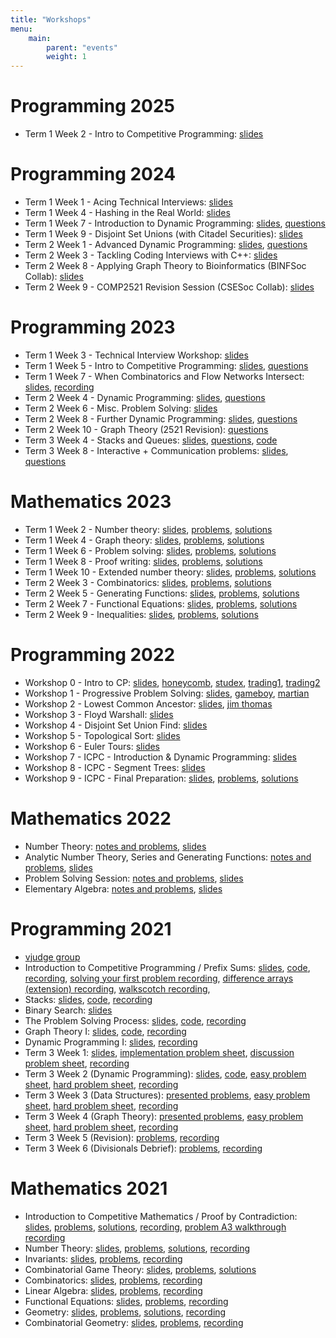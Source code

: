 ```yaml
---
title: "Workshops"
menu: 
    main: 
        parent: "events"
        weight: 1
---
```


# Programming 2025
-   Term 1 Week 2 - Intro to Competitive Programming:
    [slides](programming/2025/t1w2.pdf)

# Programming 2024
-   Term 1 Week 1 - Acing Technical Interviews:
    [slides](programming/2024/t1w1.pdf)
-   Term 1 Week 4 - Hashing in the Real World:
    [slides](programming/2024/t1w4.pdf)
-   Term 1 Week 7 - Introduction to Dynamic Programming:
    [slides](programming/2024/t1w7.pdf),
    [questions](https://vjudge.net/contest/618826)
-   Term 1 Week 9 - Disjoint Set Unions (with Citadel Securities):
    [slides](programming/2024/t1w9.pdf)
-   Term 2 Week 1 - Advanced Dynamic Programming:
    [slides](programming/2024/t2w1.pdf),
    [questions](https://vjudge.net/contest/620660)
-   Term 2 Week 3 - Tackling Coding Interviews with C++:
    [slides](programming/2024/t2w3.pdf)
-   Term 2 Week 8 - Applying Graph Theory to Bioinformatics (BINFSoc
    Collab):
    [slides](programming/2024/t2w8.pdf)
-   Term 2 Week 9 - COMP2521 Revision Session (CSESoc Collab):
    [slides](programming/2024/t2w9.pdf)

# Programming 2023
-   Term 1 Week 3 - Technical Interview Workshop:
    [slides](programming/2023/t1w3_slides.pdf)
-   Term 1 Week 5 - Intro to Competitive Programming:
    [slides](programming/2023/t1w5_slides.pdf),
    [questions](https://docs.google.com/document/d/1vSMXOcuLlblxUvLKBQKGrwohXKiuyDcH8vaRc5rp0hQ/edit)
-   Term 1 Week 7 - When Combinatorics and Flow Networks Intersect:
    [slides](programming/2023/t1w7_slides.pdf),
    [recording](https://youtu.be/biutpET91HY)
-   Term 2 Week 4 - Dynamic Programming:
    [slides](programming/2023/t2w4_slides.pdf),
    [questions](programming/2023/t2w4_questions.pdf)
-   Term 2 Week 6 - Misc. Problem Solving:
    [slides](programming/2023/t2w6_slides.pdf)
-   Term 2 Week 8 - Further Dynamic Programming:
    [slides](programming/2023/t2w8_slides.pdf),
    [questions](programming/2023/t2w8_questions.pdf)
-   Term 2 Week 10 - Graph Theory (2521 Revision):
    [questions](programming/2023/t2w10_questions.pdf)
-   Term 3 Week 4 - Stacks and Queues:
    [slides](programming/2023/t3w4_slides.pdf),
    [questions](programming/2023/t3w4_questions.pdf),
    [code](programming/2023/t3w4_code.c)
-   Term 3 Week 8 - Interactive + Communication problems:
    [slides](programming/2023/t3w8_slides.pdf),
    [questions](programming/2023/t3w8_questions.pdf)

# Mathematics 2023
-   Term 1 Week 2 - Number theory:
    [slides](mathematics/2023/workshop_1_slides.pdf),
    [problems](mathematics/2023/workshop_1_problems.pdf),
    [solutions](mathematics/2023/workshop_1_solutions.pdf)
-   Term 1 Week 4 - Graph theory:
    [slides](mathematics/2023/workshop_2_slides.pdf),
    [problems](mathematics/2023/workshop_2_problems.pdf),
    [solutions](mathematics/2023/workshop_2_solutions.pdf)
-   Term 1 Week 6 - Problem solving:
    [slides](mathematics/2023/workshop_3_slides.pdf),
    [problems](mathematics/2023/workshop_3_problems.pdf),
    [solutions](mathematics/2023/workshop_3_solutions.pdf)
-   Term 1 Week 8 - Proof writing:
    [slides](mathematics/2023/workshop_4_slides.pdf),
    [problems](mathematics/2023/workshop_4_problems.pdf),
    [solutions](mathematics/2023/workshop_4_solutions.pdf)
-   Term 1 Week 10 - Extended number theory:
    [slides](mathematics/2023/workshop_5_slides.pdf),
    [problems](mathematics/2023/workshop_5_problems.pdf),
    [solutions](mathematics/2023/workshop_5_solutions.pdf)
-   Term 2 Week 3 - Combinatorics:
    [slides](mathematics/2023/workshop_6_slides.pdf),
    [problems](mathematics/2023/workshop_6_problems.pdf),
    [solutions](mathematics/2023/workshop_6_solutions.pdf)
-   Term 2 Week 5 - Generating Functions:
    [slides](mathematics/2023/workshop_7_slides.pdf),
    [problems](mathematics/2023/workshop_7_problems.pdf),
    [solutions](mathematics/2023/workshop_7_solutions.pdf)
-   Term 2 Week 7 - Functional Equations:
    [slides](mathematics/2023/workshop_8_slides.pdf),
    [problems](mathematics/2023/workshop_8_problems.pdf),
    [solutions](mathematics/2023/workshop_8_solutions.pdf)
-   Term 2 Week 9 - Inequalities:
    [slides](mathematics/2023/workshop_9_slides.pdf),
    [problems](mathematics/2023/workshop_9_problems.pdf),
    [solutions](mathematics/2023/workshop_9_solutions.pdf)

# Programming 2022
-   Workshop 0 - Intro to CP:
    [slides](programming/2022/workshop_0_slides.pdf),
    [honeycomb](programming/2022/workshop_0_honeycomb.cpp),
    [studex](programming/2022/workshop_0_studex.cpp),
    [trading1](programming/2022/workshop_0_trading1.cpp),
    [trading2](programming/2022/workshop_0_trading2.cpp)
-   Workshop 1 - Progressive Problem Solving:
    [slides](programming/2022/workshop_1_slides.pdf),
    [gameboy](programming/2022/workshop_2_gameboy.cpp),
    [martian](programming/2022/workshop_2_martian.cpp)
-   Workshop 2 - Lowest Common Ancestor:
    [slides](programming/2022/workshop_2_slides.pdf),
    [jim thomas](programming/2022/workshop_2_jim_thomas.cpp)
-   Workshop 3 - Floyd Warshall:
    [slides](programming/2022/workshop_3_slides.pdf)
-   Workshop 4 - Disjoint Set Union Find:
    [slides](programming/2022/workshop_4_slides.pdf)
-   Workshop 5 - Topological Sort:
    [slides](programming/2022/workshop_5_slides.pdf)
-   Workshop 6 - Euler Tours:
    [slides](programming/2022/workshop_6_slides.pdf)
-   Workshop 7 - ICPC - Introduction & Dynamic Programming:
    [slides](programming/2022/icpc_1_slides.pdf)
-   Workshop 8 - ICPC - Segment Trees:
    [slides](programming/2022/icpc_2_slides.pdf)
-   Workshop 9 - ICPC - Final Preparation:
    [slides](programming/2022/icpc_3_slides.pdf),
    [problems](programming/2022/icpc_3_problems.pdf),
    [solutions](programming/2022/icpc_3_solutions.zip)

# Mathematics 2022
-   Number Theory:
    [notes and problems](mathematics/2022/workshop_1_notes.pdf),
    [slides](mathematics/2022/workshop_1_slides.pdf)
-   Analytic Number Theory, Series and Generating Functions:
    [notes and problems](mathematics/2022/workshop_2_notes.pdf),
    [slides](mathematics/2022/workshop_2_slides.pdf)
-   Problem Solving Session:
    [notes and problems](mathematics/2022/workshop_3_notes.pdf),
    [slides](mathematics/2022/workshop_3_slides.pdf)
-   Elementary Algebra:
    [notes and problems](mathematics/2022/workshop_4_notes.pdf),
    [slides](mathematics/2022/workshop_4_slides.pdf)

# Programming 2021
-   [vjudge group](https://vjudge.net/group/unswicpc)
-   Introduction to Competitive Programming / Prefix Sums:
    [slides](programming/2021/workshop_0_slides.pdf),
    [code](programming/2021/workshop_0_code.cpp),
    [recording](https://youtu.be/WU2YkLqN4xg),
    [solving your first problem recording](https://youtu.be/p7q-8LCS4hE),
    [difference arrays (extension) recording](https://youtu.be/aIbQIucUQWs),
    [walkscotch recording](https://youtu.be/iAqfNSNZCOE),
-   Stacks:
    [slides](programming/2021/workshop_1_slides.pdf),
    [code](programming/2021/workshop_1_code.cpp),
    [recording](https://youtu.be/cKfP3XHI6xo)
-   Binary Search:
    [slides](programming/2021/workshop_3_slides.pdf)
-   The Problem Solving Process:
    [slides](programming/2021/workshop_4_slides.pdf),
    [code](programming/2021/workshop_4_code.cpp),
    [recording](https://youtu.be/B7dbKVXE-as)
-   Graph Theory I:
    [slides](programming/2021/icpc_1_slides.pdf),
    [code](programming/2021/icpc_1_code.cpp),
    [recording](https://youtu.be/-j13AQIbDn4)
-   Dynamic Programming I:
    [slides](programming/2021/icpc_2_slides.pdf),
    [recording](https://youtu.be/I9GBFvANiRo)
-   Term 3 Week 1:
    [slides](programming/2021/t3w1_slides.pdf),
    [implementation problem sheet](programming/2021/t3w1_implementation.pdf),
    [discussion problem sheet](programming/2021/t3w1_discussion.pdf),
    [recording](https://youtu.be/5T06EaM9rhs)
-   Term 3 Week 2 (Dynamic Programming):
    [slides](programming/2021/t3w2_slides.pdf),
    [code](programming/2021/t3w2_code.cpp),
    [easy problem sheet](programming/2021/t3w2_easy.pdf),
    [hard problem sheet](programming/2021/t3w2_hard.pdf),
    [recording](https://www.youtube.com/watch?v=oVRjlstai9A)
-   Term 3 Week 3 (Data Structures):
    [presented problems](programming/2021/t3w3_present.pdf),
    [easy problem sheet](programming/2021/t3w3_easy.pdf),
    [hard problem sheet](programming/2021/t3w3_hard.pdf),
    [recording](https://youtu.be/6ygjMf7iYD4)
-   Term 3 Week 4 (Graph Theory):
    [presented problems](programming/2021/t3w4_present.pdf),
    [easy problem sheet](programming/2021/t3w4_easy.pdf),
    [hard problem sheet](programming/2021/t3w4_hard.pdf),
    [recording](https://youtu.be/ALSNzpH0BMk)
-   Term 3 Week 5 (Revision):
    [problems](programming/2021/t3w5.pdf),
    [recording](https://youtu.be/fQ93S6Wgjfc)
-   Term 3 Week 6 (Divisionals Debrief):
    [problems](programming/2021/t3w6.pdf),
    [recording](https://youtu.be/80K1ucIO8ZE)

# Mathematics 2021
-   Introduction to Competitive Mathematics / Proof by Contradiction:
    [slides](mathematics/2021/workshop_1_slides.pdf),
    [problems](mathematics/2021/workshop_1_problems.pdf),
    [solutions](mathematics/2021/workshop_1_solutions.pdf),
    [recording](https://youtu.be/Uq1xnv0XnUI),
    [problem A3 walkthrough recording](https://youtu.be/e-_KkqPFriQ)
-   Number Theory:
    [slides](mathematics/2021/workshop_2_slides.pdf),
    [problems](mathematics/2021/workshop_2_problems.pdf),
    [solutions](mathematics/2021/workshop_2_solutions.pdf),
    [recording](https://youtu.be/1GY1IIdZ1fc)
-   Invariants:
    [slides](mathematics/2021/workshop_3_slides.pdf),
    [problems](mathematics/2021/workshop_3_problems.pdf),
    [recording](https://youtu.be/Df7sQCZ2EGU)
-   Combinatorial Game Theory:
    [slides](mathematics/2021/workshop_4_slides.pdf),
    [problems](mathematics/2021/workshop_4_problems.pdf),
    [solutions](mathematics/2021/workshop_4_solutions.pdf)
-   Combinatorics:
    [slides](mathematics/2021/workshop_5_slides.pdf),
    [problems](mathematics/2021/workshop_5_problems.pdf),
    [recording](https://youtu.be/-pXYeRPzvWc)
-   Linear Algebra:
    [slides](mathematics/2021/workshop_6_slides.pdf),
    [problems](mathematics/2021/workshop_6_problems.pdf),
    [recording](https://youtu.be/KOstL-Geh08)
-   Functional Equations:
    [slides](mathematics/2021/workshop_7_slides.pdf),
    [problems](mathematics/2021/workshop_7_problems.pdf),
    [recording](https://youtu.be/Jao95Tx1Jbw)
-   Geometry:
    [slides](mathematics/2021/workshop_8_slides.pdf),
    [problems](mathematics/2021/workshop_8_problems.pdf),
    [solutions](mathematics/2021/workshop_8_solutions.pdf),
    [recording](https://youtu.be/JlX02wZMmus)
-   Combinatorial Geometry:
    [slides](mathematics/2021/workshop_9_slides.pdf),
    [problems](mathematics/2021/workshop_9_problems.pdf),
    [recording](https://youtu.be/0b1D-Iv-B1E)
